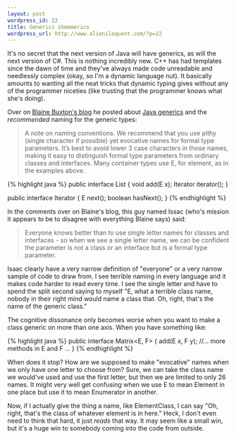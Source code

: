 ```yaml
---
layout: post
wordpress_id: 22
title: Generics shmemerics
wordpress_url: http://www.alieniloquent.com/?p=22
---
```

It's no secret that the next version of Java will have generics, as will the
next version of C#. This is nothing incredibly new. C++ has had templates
since the dawn of time and they've always made code unreadable and needlessly
complex (okay, so I'm a dynamic language nut). It basically amounts to wanting
all the neat tricks that dynamic typing gives without any of the programmer
niceties (like trusting that the programmer knows what she's doing).

Over on [Blaine Buxton's blog][1] he posted about [Java generics][2] and the
_recommended_ naming for the generic types:

> A note on naming conventions. We recommend that you use pithy (single
> character if possible) yet evocative names for formal type parameters. It’s
> best to avoid lower 3 case characters in those names, making it easy to
> distinguish formal type parameters from ordinary classes and interfaces. Many
> container types use E, for element, as in the examples above.

{% highlight java %}
public interface List<E>
{
  void add(E x);
  Iterator<E> iterator();
}

public interface Iterator<E>
{
  E next();
  boolean hasNext();
}
{% endhighlight %}

In the comments over on Blaine's blog, this guy named Issac (who's mission it
appears to be to disagree with everything Blaine says) said:

> Everyone knows better than to use single letter names for classes and
> interfaces - so when we see a single letter name, we can be confident the
> parameter is not a class or an interface but is a formal type parameter.

Isaac clearly have a very narrow definition of "everyone" or a very narrow
sample of code to draw from. I see terrible naming in every language and it
makes code harder to read every time. I see the single letter and have to
spend the split second saying to myself "E, what a terrible class name, nobody
in their right mind would name a class that. Oh, right, that's the name of the
generic class."

The cognitive dissonance only becomes worse when you want to make a class
generic on more than one axis. When you have something like:

{% highlight java %}
public interface Matrix<E, F>
{
  add(E x, F y);
  //... more methods in E and F ...
}
{% endhighlight %}

When does it stop? How are we supposed to make "evocative" names when we only
have one letter to choose from? Sure, we can take the class name we would've
used and use the first letter, but then we are limited to only 26 names. It
might very well get confusing when we use E to mean Element in one place but
use it to mean Enumerator in another.

Now, if I actually give the thing a name, like ElementClass, I can say "Oh,
right, that's the class of whatever element is in here." Heck, I don't even
need to think that hard, it just _reads_ that way. It may seem like a small
win, but it's a huge win to somebody coming into the code from outside.

   [1]: http://www.blainebuxton.com/weblog

   [2]: http://www.blainebuxton.com/weblog/2005/08/huh.html
